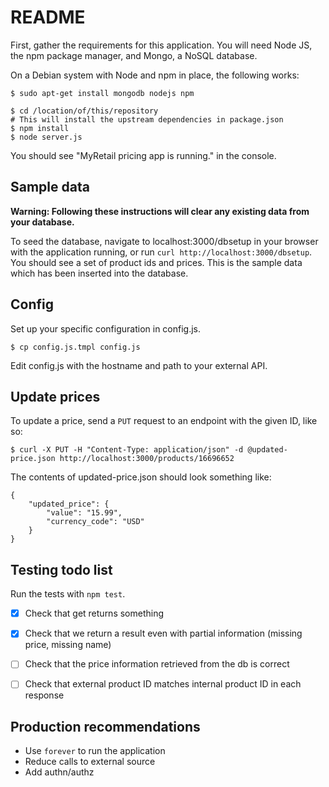 # README

First, gather the requirements for this application.  You will need Node
JS, the npm package manager, and Mongo, a NoSQL database.

On a Debian system with Node and npm in place, the following works:

    $ sudo apt-get install mongodb nodejs npm
    
    $ cd /location/of/this/repository
    # This will install the upstream dependencies in package.json
    $ npm install
    $ node server.js

You should see "MyRetail pricing app is running." in the console.

## Sample data

__Warning: Following these instructions will clear any existing data
from your database.__

To seed the database, navigate to localhost:3000/dbsetup in your browser
with the application running, or run `curl
http://localhost:3000/dbsetup`. You should see a set of product ids and
prices.  This is the sample data which has been inserted into the
database.

## Config

Set up your specific configuration in config.js.

    $ cp config.js.tmpl config.js

Edit config.js with the hostname and path to your external API.

## Update prices

To update a price, send a `PUT` request to an endpoint with the given ID, like so:

    $ curl -X PUT -H "Content-Type: application/json" -d @updated-price.json http://localhost:3000/products/16696652

The contents of updated-price.json should look something like:

```
{
    "updated_price": {
        "value": "15.99",
        "currency_code": "USD"
    }
}
```

## Testing todo list

Run the tests with `npm test`.

- [x] Check that get returns something
- [x] Check that we return a result even with partial information (missing
  price, missing name)
- [ ] Check that the price information retrieved from the db is correct
- [ ] Check that external product ID matches internal product ID in each
  response


## Production recommendations
- Use `forever` to run the application
- Reduce calls to external source
- Add authn/authz
